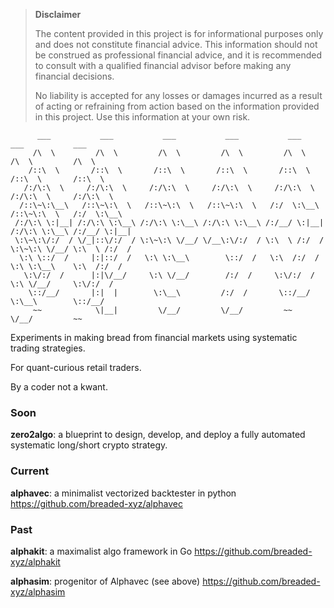 >**Disclaimer**
>
>The content provided in this project is for informational purposes only and does not constitute financial advice. This information should not be construed as professional financial advice, and it is recommended to consult with a qualified financial advisor before making any financial decisions.
>
>No liability is accepted for any losses or damages incurred as a result of acting or refraining from action based on the information provided in this project. Use this information at your own risk.
>

```
      ___           ___           ___           ___           ___           ___           ___     
     /\  \         /\  \         /\  \         /\  \         /\  \         /\  \         /\  \    
    /::\  \       /::\  \       /::\  \       /::\  \       /::\  \       /::\  \       /::\  \   
   /:/\:\  \     /:/\:\  \     /:/\:\  \     /:/\:\  \     /:/\:\  \     /:/\:\  \     /:/\:\  \  
  /::\~\:\__\   /::\~\:\  \   /::\~\:\  \   /::\~\:\  \   /:/  \:\__\   /::\~\:\  \   /:/  \:\__\ 
 /:/\:\ \:|__| /:/\:\ \:\__\ /:/\:\ \:\__\ /:/\:\ \:\__\ /:/__/ \:|__| /:/\:\ \:\__\ /:/__/ \:|__|
 \:\~\:\/:/  / \/_|::\/:/  / \:\~\:\ \/__/ \/__\:\/:/  / \:\  \ /:/  / \:\~\:\ \/__/ \:\  \ /:/  /
  \:\ \::/  /     |:|::/  /   \:\ \:\__\        \::/  /   \:\  /:/  /   \:\ \:\__\    \:\  /:/  / 
   \:\/:/  /      |:|\/__/     \:\ \/__/        /:/  /     \:\/:/  /     \:\ \/__/     \:\/:/  /  
    \::/__/       |:|  |        \:\__\         /:/  /       \::/__/       \:\__\        \::/__/   
     ~~            \|__|         \/__/         \/__/         ~~            \/__/         ~~       
```

Experiments in making bread from financial markets using systematic trading strategies.

For quant-curious retail traders.

By a coder not a kwant.

### Soon
__zero2algo__: a blueprint to design, develop, and deploy a fully automated systematic long/short crypto strategy.

### Current
__alphavec__: a minimalist vectorized backtester in python <https://github.com/breaded-xyz/alphavec>

### Past
__alphakit__: a maximalist algo framework in Go <https://github.com/breaded-xyz/alphakit>

__alphasim__: progenitor of Alphavec (see above) <https://github.com/breaded-xyz/alphasim>
